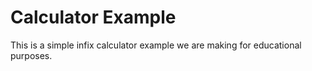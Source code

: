 # Calculator Example

This is a simple infix calculator example we are making for educational purposes.
